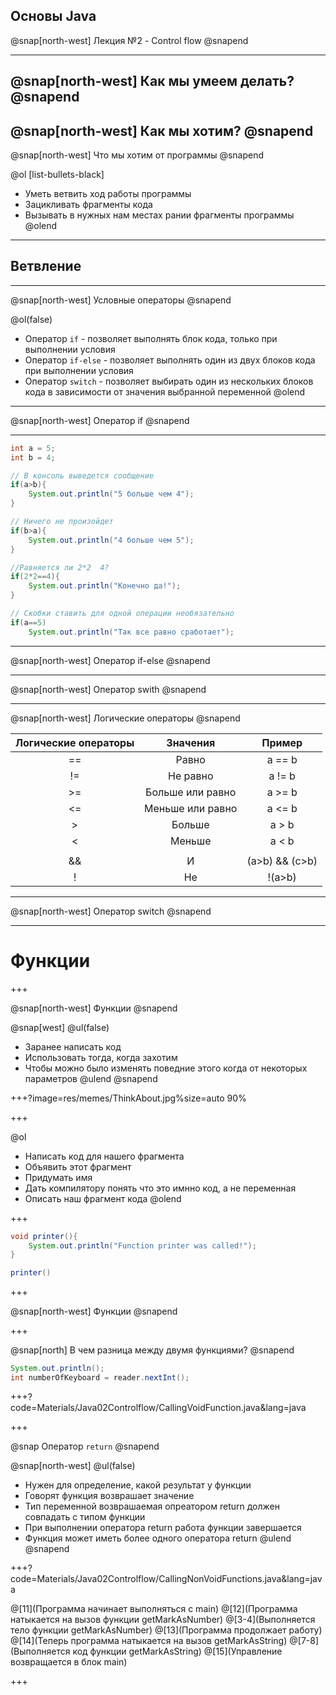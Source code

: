 
## Основы Java


@snap[north-west]
Лекция №2 - Control flow
@snapend

---
@snap[north-west]
Как мы умеем делать?
@snapend
---
@snap[north-west]
Как мы хотим? 
@snapend
---

@snap[north-west]
Что мы хотим от программы
@snapend

@ol [list-bullets-black]
- Уметь ветвить ход работы программы
- Зацикливать фрагменты кода
- Вызывать в нужных нам местах рании фрагменты программы
@olend
---

## Ветвление 

---
@snap[north-west]
Условные операторы
@snapend

@ol(false)
- Оператор `if` - позволяет выполнять блок кода, только при выполнении условия
- Оператор `if-else` - позволяет выполнять один из двух блоков кода при выполнении условия
- Оператор  `switch` - позволяет выбирать один из нескольких блоков кода в зависимости от значения выбранной переменной
@olend

---

@snap[north-west]
Оператор if
@snapend


---

```Java
int a = 5;
int b = 4;

// В консоль выведется сообщение
if(a>b){
	System.out.println("5 больше чем 4");
}

// Ничего не произойдет
if(b>a){
	System.out.println("4 больше чем 5");
}

//Равняется ли 2*2  4?
if(2*2==4){
	System.out.println("Конечно да!");
}

// Скобки ставить для одной операции необязательно
if(a==5)
	System.out.println("Так все равно сработает");

```

---
@snap[north-west]
Оператор if-else
@snapend

---
@snap[north-west]
Оператор swith
@snapend

---
@snap[north-west]
Логические операторы
@snapend


| Логические операторы |     Значения     |      Пример     |
|:--------------------:|:----------------:|:---------------:|
|          ==          |       Равно      |      a == b     |
|          !=          |     Не равно     |      a != b     |
|          >=          | Больше или равно |      a >= b     |
|          <=          | Меньше или равно |      a <= b     |
|           >          |      Больше      |      a > b      |
|           <          |      Меньше      |      a < b      |
|          ||          |        Или       |  (a>b) || (c<d) |
|          &&          |         И        | (a>b) && (c>b)  |
|           !          |        Не        |      !(a>b)     |

---
@snap[north-west]
Оператор switch
@snapend

---
# Функции

+++

@snap[north-west]
Функции
@snapend


@snap[west]
@ul(false)
- Заранее написать код
- Использовать тогда, когда захотим
- Чтобы можно было изменять поведние этого когда от некоторых параметров
@ulend
@snapend

+++?image=res/memes/ThinkAbout.jpg%size=auto 90%


+++ 

@ol
- Написать код для нашего фрагмента
- Объявить этот фрагмент
- Придумать имя
- Дать компилятору понять что это имнно код, а не переменная
- Описать наш фрагмент кода
@olend

+++

```Java
void printer(){
	System.out.println("Function printer was called!");
}

printer()
```

+++

@snap[north-west]
Функции
@snapend

+++

@snap[north]
В чем разница между двумя функциями?
@snapend

```Java
System.out.println();
int numberOfKeyboard = reader.nextInt();
```

+++?code=Materials/Java02Controlflow/CallingVoidFunction.java&lang=java

+++

@snap
Оператор `return`
@snapend

@snap[north-west]
@ul(false)
- Нужен для определение, какой результат у функции
- Говорят функция возврашает значение
- Тип переменной возврашаемая опреатором return должен совпадать с типом функции
- При выполнении оператора return работа функции завершается
- Функция может иметь более одного оператора return 
@ulend
@snapend

+++?code=Materials/Java02Controlflow/CallingNonVoidFunctions.java&lang=java

@[11](Программа начинает выполняться c main)
@[12](Программа натыкается на вызов функции getMarkAsNumber)
@[3-4](Выполняется тело функции getMarkAsNumber)
@[13](Программа продолжает работу)
@[14](Теперь программа натыкается на вызов getMarkAsString)
@[7-8](Выполняется код функции getMarkAsString)
@[15](Управление возвращается в блок main)
 
+++
